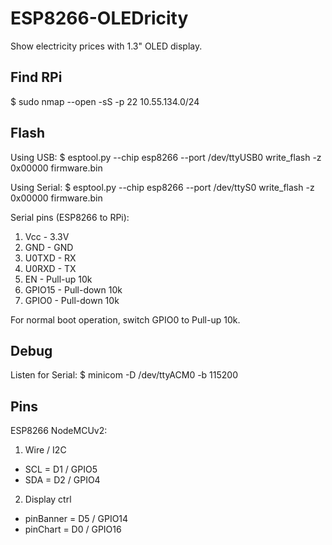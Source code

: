 # ESP8266-OLEDricity
Show electricity prices with 1.3" OLED display.

## Find RPi

\$ sudo nmap --open -sS -p 22 10.55.134.0/24

## Flash

Using USB:
\$ esptool.py --chip esp8266 --port /dev/ttyUSB0 write_flash -z 0x00000 firmware.bin

Using Serial:
\$ esptool.py --chip esp8266 --port /dev/ttyS0 write_flash -z 0x00000 firmware.bin

Serial pins (ESP8266 to RPi):
1) Vcc    - 3.3V
2) GND    - GND
3) U0TXD  - RX
4) U0RXD  - TX
5) EN     - Pull-up 10k
6) GPIO15 - Pull-down 10k
7) GPIO0  - Pull-down 10k

For normal boot operation, switch GPIO0 to Pull-up 10k.

## Debug

Listen for Serial:
\$ minicom -D /dev/ttyACM0 -b 115200

## Pins

ESP8266 NodeMCUv2:
1) Wire / I2C
- SCL = D1 / GPIO5
- SDA = D2 / GPIO4
2) Display ctrl
- pinBanner = D5 / GPIO14
- pinChart  = D0 / GPIO16
